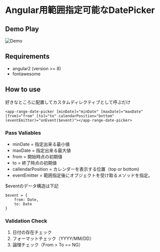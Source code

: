 # Angular用範囲指定可能なDatePicker

## Demo Play

![Demo](https://raw.githubusercontent.com/wiki/tomoyanp/ag-range-datepicker/image/rangeDatePicker.gif)

## Requirements
* angular2 (version >= 8)
* fontawesome

## How to use
好きなところに配置してカスタムディレクティブとして呼ぶだけ

```
<app-range-date-picker [minDate]="minDate" [maxDate]="maxDate" [from]="from" [to]="to" calendarPosition="bottom" (eventEmitter)="onEvent($event)"></app-range-date-picker>
```

### Pass Valiables 
* minDate = 指定出来る最小値  
* maxDate = 指定出来る最大値  
* from = 開始時点の初期値  
* to = 終了時点の初期値  
* callendarPosition = カレンダーを表示する位置（top or bottom)
* eventEmitter = 範囲指定後にオブジェクトを受け取るメソッドを指定。

$eventのデータ構造は下記
```
$event = {
    from: Date,
    to: Date
}
```

### Validation Check
1. 日付の存在チェック
2. フォーマットチェック（YYYY/MM/DD）
3. 論理チェック（From > To == NG）
